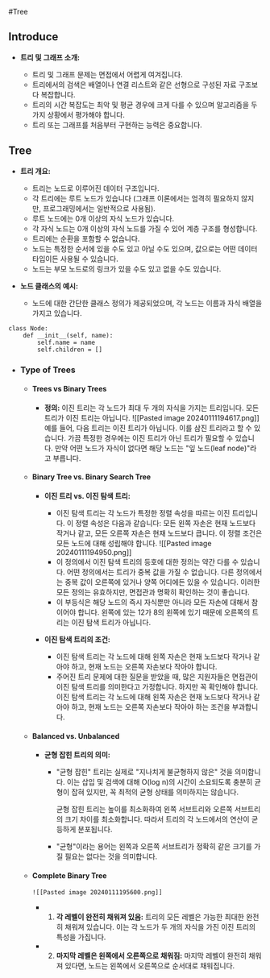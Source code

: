 #Tree 
## Introduce
- **트리 및 그래프 소개:**
	
	- 트리 및 그래프 문제는 면접에서 어렵게 여겨집니다.
	- 트리에서의 검색은 배열이나 연결 리스트와 같은 선형으로 구성된 자료 구조보다 복잡합니다.
	- 트리의 시간 복잡도는 최악 및 평균 경우에 크게 다를 수 있으며 알고리즘을 두 가지 상황에서 평가해야 합니다.
	- 트리 또는 그래프를 처음부터 구현하는 능력은 중요합니다.

## Tree
- **트리 개요:**
	
	- 트리는 노드로 이루어진 데이터 구조입니다.
	- 각 트리에는 루트 노드가 있습니다 (그래프 이론에서는 엄격히 필요하지 않지만, 프로그래밍에서는 일반적으로 사용됨).
	- 루트 노드에는 0개 이상의 자식 노드가 있습니다.
	- 각 자식 노드는 0개 이상의 자식 노드를 가질 수 있어 계층 구조를 형성합니다.
	- 트리에는 순환을 포함할 수 없습니다.
	- 노드는 특정한 순서에 있을 수도 있고 아닐 수도 있으며, 값으로는 어떤 데이터 타입이든 사용될 수 있습니다.
	- 노드는 부모 노드로의 링크가 있을 수도 있고 없을 수도 있습니다.
- **노드 클래스의 예시:**
	
	- 노드에 대한 간단한 클래스 정의가 제공되었으며, 각 노드는 이름과 자식 배열을 가지고 있습니다.
```run-python
class Node:
    def __init__(self, name):
        self.name = name
        self.children = []
```
- ### Type of Trees
	- #### Trees vs Binary Trees
		- **정의:**
			이진 트리는 각 노드가 최대 두 개의 자식을 가지는 트리입니다. 모든 트리가 이진 트리는 아닙니다. 
			  ![[Pasted image 20240111194617.png]]
			예를 들어, 다음 트리는 이진 트리가 아닙니다. 이를 삼진 트리라고 할 수 있습니다. 가끔 특정한 경우에는 이진 트리가 아닌 트리가 필요할 수 있습니다. 만약 어떤 노드가 자식이 없다면 해당 노드는 "잎 노드(leaf node)"라고 부릅니다.
			
	- #### Binary Tree vs. Binary Search Tree
		- **이진 트리 vs. 이진 탐색 트리:**
			
			- 이진 탐색 트리는 각 노드가 특정한 정렬 속성을 따르는 이진 트리입니다. 이 정렬 속성은 다음과 같습니다: 모든 왼쪽 자손은 현재 노드보다 작거나 같고, 모든 오른쪽 자손은 현재 노드보다 큽니다. 이 정렬 조건은 모든 노드에 대해 성립해야 합니다.
			  ![[Pasted image 20240111194950.png]]
			- 이 정의에서 이진 탐색 트리의 등호에 대한 정의는 약간 다를 수 있습니다. 어떤 정의에서는 트리가 중복 값을 가질 수 없습니다. 다른 정의에서는 중복 값이 오른쪽에 있거나 양쪽 어디에든 있을 수 있습니다. 이러한 모든 정의는 유효하지만, 면접관과 명확히 확인하는 것이 좋습니다.
			- 이 부등식은 해당 노드의 즉시 자식뿐만 아니라 모든 자손에 대해서 참이어야 합니다. 왼쪽에 있는 12가 8의 왼쪽에 있기 때문에 오른쪽의 트리는 이진 탐색 트리가 아닙니다.
			  
		- **이진 탐색 트리의 조건:**
			
			- 이진 탐색 트리는 각 노드에 대해 왼쪽 자손은 현재 노드보다 작거나 같아야 하고, 현재 노드는 오른쪽 자손보다 작아야 합니다.
			- 주어진 트리 문제에 대한 질문을 받았을 때, 많은 지원자들은 면접관이 이진 탐색 트리를 의미한다고 가정합니다. 하지만 꼭 확인해야 합니다. 이진 탐색 트리는 각 노드에 대해 왼쪽 자손은 현재 노드보다 작거나 같아야 하고, 현재 노드는 오른쪽 자손보다 작아야 하는 조건을 부과합니다.
	- #### Balanced vs. Unbalanced
		- **균형 잡힌 트리의 의미:**
			
			- "균형 잡힌" 트리는 실제로 "지나치게 불균형하지 않은" 것을 의미합니다. 
				  이는 삽입 및 검색에 대해 O(log n)의 시간이 소요되도록 충분히 균형이 잡혀 있지만, 꼭 최적의 균형 상태를 의미하지는 않습니다.
				  
				 균형 잡힌 트리는 높이를 최소화하여 왼쪽 서브트리와 오른쪽 서브트리의 크기 차이를 최소화합니다. 따라서 트리의 각 노드에서의 연산이 균등하게 분포됩니다.
			- "균형"이라는 용어는 왼쪽과 오른쪽 서브트리가 정확히 같은 크기를 가질 필요는 없다는 것을 의미합니다.
	- #### Complete Binary Tree
		  ![[Pasted image 20240111195600.png]]
		- 1. **각 레벨이 완전히 채워져 있음:** 트리의 모든 레벨은 가능한 최대한 완전히 채워져 있습니다. 이는 각 노드가 두 개의 자식을 가진 이진 트리의 특성을 가집니다.
	    
		- 2. **마지막 레벨은 왼쪽에서 오른쪽으로 채워짐:** 마지막 레벨이 완전히 채워져 있다면, 노드는 왼쪽에서 오른쪽으로 순서대로 채워집니다.